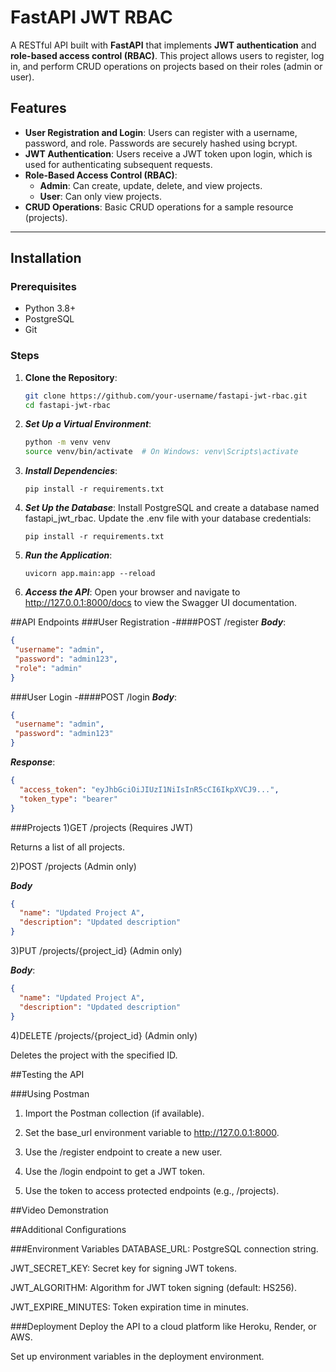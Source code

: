 # FastAPI JWT RBAC

A RESTful API built with **FastAPI** that implements **JWT authentication** and **role-based access control (RBAC)**. This project allows users to register, log in, and perform CRUD operations on projects based on their roles (admin or user).

## Features
- **User Registration and Login**: Users can register with a username, password, and role. Passwords are securely hashed using bcrypt.
- **JWT Authentication**: Users receive a JWT token upon login, which is used for authenticating subsequent requests.
- **Role-Based Access Control (RBAC)**:
  - **Admin**: Can create, update, delete, and view projects.
  - **User**: Can only view projects.
- **CRUD Operations**: Basic CRUD operations for a sample resource (projects).

---

## Installation

### Prerequisites
- Python 3.8+
- PostgreSQL
- Git

### Steps
1. **Clone the Repository**:
   ```bash
   git clone https://github.com/your-username/fastapi-jwt-rbac.git
   cd fastapi-jwt-rbac
   ```
2. ***Set Up a Virtual Environment***:
   ```bash
   python -m venv venv
   source venv/bin/activate  # On Windows: venv\Scripts\activate
   ```
3. ***Install Dependencies***:
   ```
   pip install -r requirements.txt
   ```
4. ***Set Up the Database***:
   Install PostgreSQL and create a database named fastapi_jwt_rbac.
   Update the .env file with your database credentials:
   ```
   pip install -r requirements.txt
   ```
5. ***Run the Application***:
   ```
   uvicorn app.main:app --reload
   ```
6. ***Access the API***:
   Open your browser and navigate to http://127.0.0.1:8000/docs to view the Swagger UI documentation.


##API Endpoints
###User Registration
-####POST /register
 ***Body***:
 ```json
 {
  "username": "admin",
  "password": "admin123",
  "role": "admin"
}
```
###User Login
-####POST /login
 ***Body***:
 ```json
{
  "username": "admin",
  "password": "admin123"
}
```
***Response***:
```json
{
  "access_token": "eyJhbGciOiJIUzI1NiIsInR5cCI6IkpXVCJ9...",
  "token_type": "bearer"
}
```

###Projects
1)GET /projects (Requires JWT)

Returns a list of all projects.

2)POST /projects (Admin only)

***Body***
```json
{
  "name": "Updated Project A",
  "description": "Updated description"
}
```
3)PUT /projects/{project_id} (Admin only)

***Body***:
```json
{
  "name": "Updated Project A",
  "description": "Updated description"
}
```
4)DELETE /projects/{project_id} (Admin only)

Deletes the project with the specified ID.


##Testing the API

###Using Postman
1) Import the Postman collection (if available).

2) Set the base_url environment variable to http://127.0.0.1:8000.

3) Use the /register endpoint to create a new user.

4) Use the /login endpoint to get a JWT token.

5) Use the token to access protected endpoints (e.g., /projects).

##Video Demonstration

##Additional Configurations

###Environment Variables
DATABASE_URL: PostgreSQL connection string.

JWT_SECRET_KEY: Secret key for signing JWT tokens.

JWT_ALGORITHM: Algorithm for JWT token signing (default: HS256).

JWT_EXPIRE_MINUTES: Token expiration time in minutes.


###Deployment
Deploy the API to a cloud platform like Heroku, Render, or AWS.

Set up environment variables in the deployment environment.

